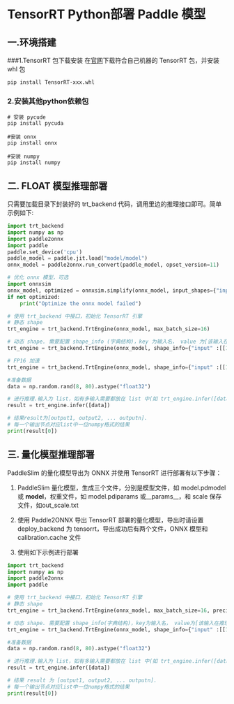 # TensorRT Python部署 Paddle 模型

## 一.环境搭建
###1.TensorRT 包下载安装
在[官网](https://developer.download.nvidia.cn/compute/redist/nvidia-tensorrt)下载符合自己机器的 TensorRT 包，并安装 whl 包
```
pip install TensorRT-xxx.whl
```

### 2.安装其他python依赖包
```
# 安装 pycude
pip install pycuda

#安装 onnx
pip install onnx

#安装 numpy
pip install numpy
```

## 二. FLOAT 模型推理部署
只需要加载目录下封装好的 trt_backend 代码，调用里边的推理接口即可。简单示例如下:
```python
import trt_backend
import numpy as np
import paddle2onnx
import paddle
paddle.set_device('cpu')
paddle_model = paddle.jit.load("model/model")
onnx_model = paddle2onnx.run_convert(paddle_model, opset_version=11)

# 优化 onnx 模型，可选
import onnxsim
onnx_model, optimized = onnxsim.simplify(onnx_model, input_shapes={"input": [12, 80]}, dynamic_input_shape=True, skipped_optimizers=["extract_constant_to_initializer"])↩
if not optimized:
    print("Optimize the onnx model failed")

# 使用 trt_backend 中接口，初始化 TensorRT 引擎
# 静态 shape
trt_engine = trt_backend.TrtEngine(onnx_model, max_batch_size=16)

# 动态 shape. 需要配置 shape_info (字典结构)，key 为输入名， value 为[该输入在推理中的最小形状(min_shape)、最常用的形状(opt_shape)、最大形状(max_shape)]
trt_engine = trt_backend.TrtEngine(onnx_model, shape_info={"input" :[[1, 80], [10, 80], [16, 80]]}, max_batch_size=16)

# FP16 加速
trt_engine = trt_backend.TrtEngine(onnx_model, shape_info={"input" :[[1, 80], [10, 80], [16, 80]]}, max_batch_size=16, precision_mode="fp16")

#准备数据
data = np.random.rand(8, 80).astype("float32")

# 进行推理.输入为 list，如有多输入需要都放在 list 中(如 trt_engine.infer([data1,data2]))
result = trt_engine.infer([data])

# 结果result为[output1, output2, ... outputn].
# 每一个输出节点对应list中一位numpy格式的结果
print(result[0])
```


## 三. 量化模型推理部署
PaddleSlim 的量化模型导出为 ONNX 并使用 TensorRT 进行部署有以下步骤：
1. PaddleSlim 量化模型，生成三个文件，分别是模型文件，如 model.pdmodel 或 __model__，权重文件，如 model.pdiparams 或__params__，和 scale 保存文件，如out_scale.txt

2. 使用 Paddle2ONNX 导出 TensorRT 部署的量化模型，导出时请设置 deploy_backend 为 tensorrt，导出成功后有两个文件，ONNX 模型和 calibration.cache 文件

3. 使用如下示例进行部署
```python
import trt_backend
import numpy as np
import paddle2onnx
import paddle

# 使用 trt_backend 中接口，初始化 TensorRT 引擎
# 静态 shape
trt_engine = trt_backend.TrtEngine(onnx_model, max_batch_size=16, precision_mode="int8")

# 动态 shape. 需要配置 shape_info(字典结构)，key为输入名， value为[该输入在推理中的最小形状(min_shape)、最常用的形状(opt_shape)、最大形状(max_shape)]，需要设置 precision_mode 为 "int8"
trt_engine = trt_backend.TrtEngine(onnx_model, shape_info={"input" :[[1, 80], [10, 80], [16, 80]]}, max_batch_size=16, precision_mode="int8", calibration_cache_file="calibration.cache")

#准备数据
data = np.random.rand(8, 80).astype("float32")

# 进行推理.输入为 list，如有多输入需要都放在 list 中(如 trt_engine.infer([data1,data2]))
result = trt_engine.infer([data])

# 结果 result 为 [output1, output2, ... outputn].
# 每一个输出节点对应list中一位numpy格式的结果
print(result[0])
```
